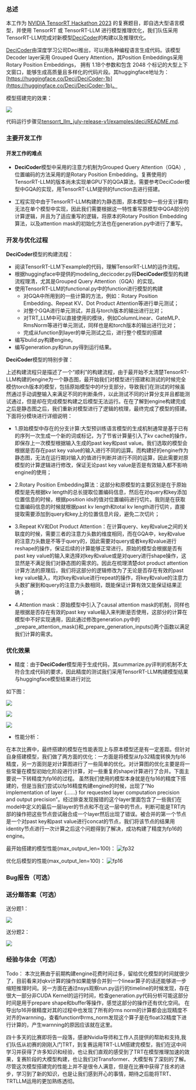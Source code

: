 ### 总述

本工作为 [NVIDIA TensorRT Hackathon 2023](https://github.com/NVIDIA/trt-samples-for-hackathon-cn/tree/master/Hackathon2023) 的复赛题目，即自选大型语言模型，并使用 TensorRT 或 TensorRT-LLM 进行模型推理优化，我们队伍采用TensorRT-LLM完成对新模型[DeciCoder](https://huggingface.co/Deci/DeciCoder-1b)的构建以及推理优化。

[DeciCoder](https://huggingface.co/Deci/DeciCoder-1b)由深度学习公司Deci推出，可以用各种编程语言生成代码。该模型Decoder layer采用 Grouped Query Attention，其Position Embeddings采用Rotary Position Embeddings， 拥有 1.1B个参数和包含 2048 个标记的大型上下文窗口，能够生成高质量且多样化的代码片段。其huggingface地址为：[https://huggingface.co/Deci/DeciCoder-1b](https://huggingface.co/Deci/DeciCoder-1b)。

模型搭建完的效果：

![](tensorrt_llm_july-release-v1/examples/deci/result_picture/xiaoguotu.png)

代码运行步骤见[tensorrt_llm_july-release-v1/examples/deci/README.md](/tensorrt_llm_july-release-v1/examples/deci/README.md).

### 主要开发工作

#### 开发工作的难点

+ **DeciCoder**模型中采用的注意力机制为Grouped Query Attention（GQA）,位置编码的方法采用的是Rotary Position Embedding。复赛使用的TensorRT-LLM的版本尚未实现单GPU下的QGA算法，需要参考DeciCoder模型中GQA的实现，用TensorRT-LLM提供的function去进行搭建。

+ 工程实现中由于TensorRT-LLM构建的为静态图，原本模型中一些分支计算均无法在单个模型中实现，因此我们需要根据这一特性重写原模型中QGA部分的计算逻辑，并且为了适应重写的逻辑，将原本的Rotary Position Embedding算法，以及attention mask的初始化方法也在generation.py中进行了重写。


### 开发与优化过程

**DeciCoder**模型的构建流程：

- 阅读TensorRT-LLM下example的代码，理解TensorRT-LLM的运作流程。
- 根据huggingface中提供的modeling_decicoder.py将**DeciCoder**模型的构建流程理清，尤其是Grouped Query Attention（GQA）的实现。
- 使用TensorRT-LLM的functional.py中的function进行模型的构建
  + 对GQA中所用到的一些计算的方法，例如：Rotary Position Embedding、Repeat KV、Dot Product Attention等进行单元测试；
  + 对整个GQA进行单元测试，并且与torch版本的输出进行比对；
  + 对TRT_LLM中可以直接使用的模块，例如ColumnLinear、GateMLP、RmsNorm等进行单元测试，同样也是和torch版本的输出进行比对；
  + 完成从function到layer的单元测试之后，进行整个模型的搭建
- 编写bulid.py构建engine。
- 编写generation.py和run.py得到运行结果。

**DeciCoder**模型的特别步骤：

上述构建流程只是描述了一个“顺利”的构建流程，由于最开始不太清楚TensorRT-LLM构建的engine为一个静态图，最开始我们对模型进行搭建和测试的时候完全模仿torch版本的模型，包括原始模型中的if分支部分，导致我们在测试的时候虽然通过手动调整输入来满足不同的判断条件，以此测试不同的计算分支并且都能测试通过，但是却在完成模型构建之后模型无法运行。在在了解到engine构建完成之后是静态图之后，我们重新对模型进行了逻辑的梳理，最终完成了模型的搭建。下面将分模块进行详细说明：

+ 1.原始模型中存在的分支计算:大型预训练语言模型的生成机制通常是基于已有的序列一次生成一个新的词或标记，为了节省计算量引入了kv cache的操作，即保存上一次模型根据输入生成的past key和past value。我们选取的模型会根据是否存在past key value的输入进行不同的运算。而构建好的engine作为静态图，无法在运行期对输入的值进行判断并进行不同的运算，因此需要对原模型的计算逻辑进行修改，保证无论past key value是否是有效输入都不影响engine的使用；

+ 2.Rotary Position Embedding算法：这部分和原模型的主要区别是在于原始模型是先根据kv length的总长提取位置编码信息，然后在对query和key添加位置信息的时候，根据position ids的值对位置编码进行切片。我则是在获取位置编码信息的时候就根据past kv length和total kv length进行切片，直接提取需要添加到query和key上的位置信息片段，避免二次切片；

+ 3.Repeat KV和Dot Product Attention：在计算query、key和value之间的关联度的时候，需要三者的注意力头数的维度相同，而在GQA中，key和value的注意力头数是不等于query的，因此需要对query或者key和value进行reshape的操作，保证后续的计算能够正常进行。原始的模型会根据是否有past key value的输入来选择对key和value或是对query进行shape操作，这显然是不满足我们对静态图的需求的。因此在梳理清楚dot product attention计算方法的原理后，我们将这部分的逻辑修改为了无论是否存在有效的past key value输入，均对key和value进行repeat的操作，将key和value的注意力头数扩展到和query的注意力头数相同，既能保证计算有效又能保证结果正确；

+ 4.Attention mask：原始模型中引入了causal attention mask的机制，同样也是根据是否存在有效的past key value输入来判断是否使用，这部分的计算在模型中不好实现通用，因此通过修改generation.py中的_prepare_attention_mask()和_prepare_generation_inputs()两个函数以满足我们计算的需求。

### 优化效果

+ 精度：由于**DeciCoder**模型用于生成代码，其summarize.py评判的机制不太符合生成代码的要求，因此精度的测试我们采用TensorRT-LLM构建模型结果与huggingface模型结果进行对比

如下图：

![](tensorrt_llm_july-release-v1/examples/deci/result_picture/jingdu1.png)

![](tensorrt_llm_july-release-v1/examples/deci/result_picture/jingdu2.png)

![](tensorrt_llm_july-release-v1/examples/deci/result_picture/jingdu3.png)

+ 性能分析：

在本次比赛中，最终搭建的模型在性能表现上与原本模型还是有一定差距。但针对自身搭建模型，我们做了两方面的优化：一方面是将模型从fp32精度转换为fp16精度，另一方面则是对计算图进行了一些简单的优化。对计算图的优化主要是将一些常量在模型初始化阶段进行计算，对一些重复的shape计算进行了合并。下面主要说一下转精度为fp16的过程。
虽然我们使用的模型本身就是在fp16的精度下搭建的，但是当我们尝试以fp16精度构建engine的时候，出现了“No implementation of layer {……} for requested layer computation precision and output precision”。经过排查发现报错的这个layer里面包含了一些我们在model中定义的最后一层layer的节点和不在这一层中的节点，判断可能是TRT内部的操作把这些节点尝试融合成一个layer然后出现了错误。被合并的第一个节点是一个对past key和past value进行concat的节点，我们将该节点的结果用identity节点进行一次计算之后这个问题得到了解决，成功构建了精度为fp16的engine。

最开始搭建的模型性能(max_output_len=100)：
![fp32](tensorrt_llm_july-release-v1/examples/deci/result_picture/fp32.png)

优化后模型的性能(max_output_len=100)：
![fp16](tensorrt_llm_july-release-v1/examples/deci/result_picture/fp16.png)

### Bug报告（可选）



### 送分题答案（可选）

送分题1：

![](tensorrt_llm_july-release-v1/examples/deci/result_picture/songfenti1.png)

送分题2：

![](tensorrt_llm_july-release-v1/examples/deci/result_picture/songfenti2.png)

### 经验与体会（可选）

Todo：
本次比赛由于前期构建engine花费时间过多，留给优化模型的时间就很少了，目前看来对qkv计算的操作如果能够合并到一个linear算子的话还能够进一步缩短推理时间。另一方面在通过nsys观察run.py运行的timeline的时候发现，存在很大一部分非CUDA Kernel的运行时间，检查generation.py代码分析可能这部分时间是用于prepare shape和buffer等操作，感觉这部分的操作还有优化空间。
在导出fp16并做精度对其的过程中也发现了所有的rms norm的计算都会出现精度不对齐的warnning，查看function中rms_norm发现这个算子是在float32精度下进行计算的，产生warnning的原因应该就在这里。

四十多天的比赛即将告一段落，感谢Nvidia导师和工作人员提供的帮助和支持,我们队伍从初赛的刚刚入门TRT，到复赛运用TRT-LLM搭建完模型，我们在这中间学习并获得了许多知识和经验，也让我们直观的感受到了TRT在模型推理加速的效果，复赛阶段的大模型构建，也让我们对Transformer、大模型有了深刻的了解。尽管这次模型搭建完的性能上并不是很令人满意，但是在比赛中获得了技术的进步，学习到了新的知识，也是让我们感到开心的事情，期待之后能将TRT、TRTLLM运用的更加熟练透彻。